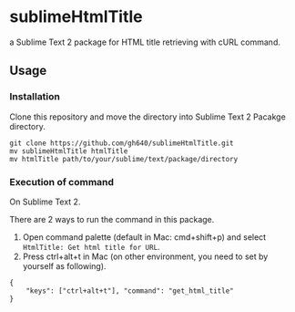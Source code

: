 sublimeHtmlTitle
================

a Sublime Text 2 package for HTML title retrieving with cURL command.


## Usage

### Installation


Clone this repository and move the directory into Sublime Text 2 Pacakge directory.

```
git clone https://github.com/gh640/sublimeHtmlTitle.git
mv sublimeHtmlTitle htmlTitle
mv htmlTitle path/to/your/sublime/text/package/directory
```

### Execution of command

On Sublime Text 2.

There are 2 ways to run the command in this package.

1. Open command palette (default in Mac: cmd+shift+p) and select `HtmlTitle: Get html title for URL`.
2. Press ctrl+alt+t in Mac (on other environment, you need to set by yourself as following).


```
{
    "keys": ["ctrl+alt+t"], "command": "get_html_title"
}
```
